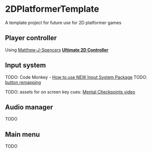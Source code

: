 # 2DPlatformerTemplate
A template project for future use for 2D platformer games

## Player controller
Using [Matthew-J-Spencers](https://github.com/Matthew-J-Spencer) [**Ultimate 2D Controller**](https://github.com/Matthew-J-Spencer/Ultimate-2D-Controller)

## Input system
TODO: Code Monkey - [How to use NEW Input System Package](https://www.youtube.com/watch?v=Yjee_e4fICc)
TODO: [button remapping](https://youtu.be/Yjee_e4fICc?t=2290)

TODO: assets for on screen key cues: [Mental Checkpoints video](https://www.youtube.com/watch?v=d6GtGbI-now)

## Audio manager
TODO

## Main menu
TODO
